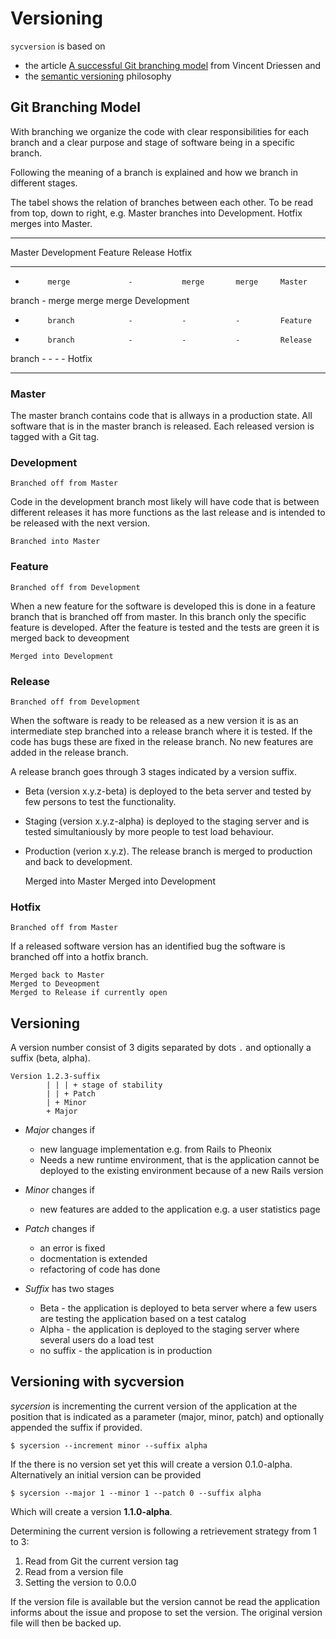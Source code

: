 # Versioning
`sycversion` is based on 

* the article [A successful Git branching model](https://nvie.com/posts/a-successful-git-branching-model/) from Vincent Driessen and
* the [semantic versioning](https://semver.org) philosophy

## Git Branching Model
With branching we organize the code with clear responsibilities for each 
branch and a clear purpose and stage of software being in a specific branch.

Following the meaning of a branch is explained and how we branch in 
different stages. 

The tabel shows the relation of branches between each other. To be read from
top, down to right, e.g. Master branches into Development. Hotfix merges into
Master.

--------------------------------------------------------------------------------
Master     Development       Feature     Release     Hotfix   
---------- ----------------- ----------- ----------- --------- -----------------
-          merge             -           merge       merge     Master           
 
branch     -                 merge       merge       merge     Development      
 
-          branch            -           -           -         Feature          
 
-          branch            -           -           -         Release          
 
branch     -                 -           -           -         Hotfix           
 
--------------------------------------------------------------------------------

### Master
The master branch contains code that is allways in a production state. All
software that is in the master branch is released. Each released version is 
tagged with a Git tag.

### Development
    Branched off from Master

Code in the development branch most likely will have code that is between 
different releases it has more functions as the last release and is intended
to be released with the next version.

    Branched into Master

### Feature
    Branched off from Development

When a new feature for the software is developed this is done in a feature
branch that is branched off from master. In this branch only the specific
feature is developed. After the feature is tested and the tests are green it is
merged back to deveopment

    Merged into Development

### Release
    Branched off from Development

When the software is ready to be released as a new version it is as an
intermediate step branched into a release branch where it is tested. If the 
code has bugs these are fixed in the release branch. No new features are
added in the release branch.

A release branch goes through 3 stages indicated by a version suffix.

* Beta (version x.y.z-beta) is deployed to the beta server and tested by few
  persons to test the functionality.

* Staging (version x.y.z-alpha) is deployed to the staging server and is tested
  simultaniously by more people to test load behaviour.

* Production (verion x.y.z). The release branch is merged to production and
  back to development.

    Merged into Master
    Merged into Development

### Hotfix
    Branched off from Master

If a released software version has an identified bug the software is branched
off into a hotfix branch.

    Merged back to Master
    Merged to Deveopment
    Merged to Release if currently open

## Versioning
A version number consist of 3 digits separated by dots `.` and optionally a 
suffix (beta, alpha).

    Version 1.2.3-suffix
            | | | + stage of stability
            | | + Patch
            | + Minor
            + Major

* _Major_ changes if
    * new language implementation e.g. from Rails to Pheonix
    * Needs a new runtime environment, that is the application cannot be 
      deployed to the existing environment because of a new Rails version

* _Minor_ changes if
    * new features are added to the application e.g. a user statistics page

* _Patch_ changes if
    * an error is fixed
    * docmentation is extended
    * refactoring of code has done

* _Suffix_ has two stages
    * Beta - the application is deployed to beta server where a few users are 
      testing the application based on a test catalog
    * Alpha - the application is deployed to the staging server where several
      users do a load test
    * no suffix - the application is in production

## Versioning with sycversion
_sycersion_ is incrementing the current version of the application at the
position that is indicated as a parameter (major, minor, patch) and optionally
appended the suffix if provided.

    $ sycersion --increment minor --suffix alpha

If the there is no version set yet this will create a version 0.1.0-alpha.
Alternatively an initial version can be provided

    $ sycersion --major 1 --minor 1 --patch 0 --suffix alpha

Which will create a version __1.1.0-alpha__.

Determining the current version is following a retrievement strategy from 1 to 
3:

1. Read from Git the current version tag
2. Read from a version file
3. Setting the version to 0.0.0

If the version file is available but the version cannot be read the application
informs about the issue and propose to set the version. The original version
file will then be backed up.

